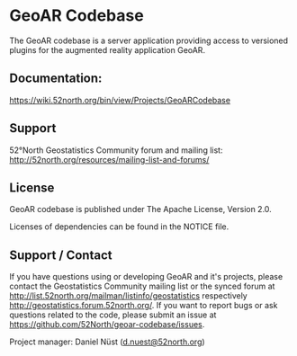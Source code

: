 # GeoAR Codebase

The GeoAR codebase is a server application providing access to versioned plugins for the augmented reality application GeoAR.

## Documentation:

https://wiki.52north.org/bin/view/Projects/GeoARCodebase

## Support

52°North Geostatistics Community forum and mailing list: http://52north.org/resources/mailing-list-and-forums/

## License

GeoAR codebase is published under The Apache License, Version 2.0.

Licenses of dependencies can be found in the NOTICE file.

## Support / Contact

If you have questions using or developing GeoAR and it's projects, please contact the Geostatistics Community mailing list or the synced forum at http://list.52north.org/mailman/listinfo/geostatistics respectively http://geostatistics.forum.52north.org/. If you want to report bugs or ask questions related to the code, please submit an issue at https://github.com/52North/geoar-codebase/issues.

Project manager: Daniel Nüst (d.nuest@52north.org) 
